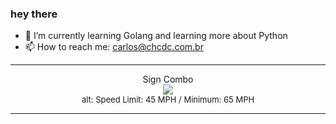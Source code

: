 ### hey there 

- :seedling: I’m currently learning Golang and learning more about Python
- :mailbox: How to reach me: carlos@chcdc.com.br


---


<!-- xkcd -->
<p align="center">Sign Combo</br><img src=https://imgs.xkcd.com/comics/sign_combo.png></br><font size =2>alt: Speed Limit: 45 MPH / Minimum: 65 MPH</br></font></p></table></p> 


<!-- xkcd -->
---
